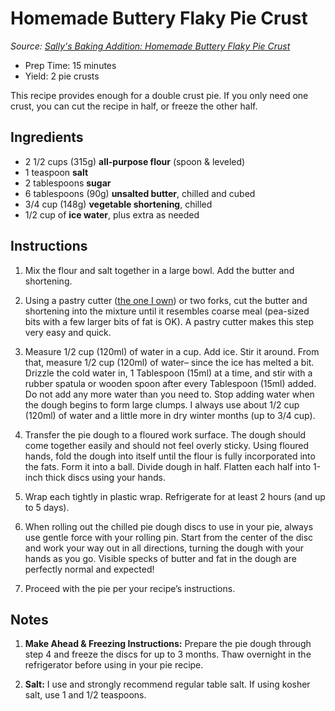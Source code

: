# Homemade Buttery Flaky Pie Crust

_Source: [Sally's Baking Addition: Homemade Buttery Flaky Pie Crust](https://sallysbakingaddiction.com/baking-basics-homemade-buttery-flaky-pie-crust/)_

* Prep Time: 15 minutes
* Yield: 2 pie crusts

This recipe provides enough for a double crust pie. If you only need one crust, you can cut the recipe in half, or freeze the other half.

## Ingredients

* 2 1/2 cups (315g) **all-purpose flour** (spoon & leveled)
* 1 teaspoon **salt**
* 2 tablespoons **sugar**
* 6 tablespoons (90g) **unsalted butter**, chilled and cubed
* 3/4 cup (148g) **vegetable shortening**, chilled
* 1/2 cup of **ice water**, plus extra as needed

## Instructions

1. Mix the flour and salt together in a large bowl. Add the butter and shortening.

2. Using a pastry cutter ([the one I own](https://smile.amazon.com/gp/product/B07D471TC8/ref=ppx_yo_dt_b_search_asin_title)) or two forks, cut the butter and shortening into the mixture until it resembles coarse meal (pea-sized bits with a few larger bits of fat is OK). A pastry cutter makes this step very easy and quick.

3. Measure 1/2 cup (120ml) of water in a cup. Add ice. Stir it around. From that, measure 1/2 cup (120ml) of water– since the ice has melted a bit. Drizzle the cold water in, 1 Tablespoon (15ml) at a time, and stir with a rubber spatula or wooden spoon after every Tablespoon (15ml) added. Do not add any more water than you need to. Stop adding water when the dough begins to form large clumps. I always use about 1/2 cup (120ml) of water and a little more in dry winter months (up to 3/4 cup).

4. Transfer the pie dough to a floured work surface. The dough should come together easily and should not feel overly sticky. Using floured hands, fold the dough into itself until the flour is fully incorporated into the fats. Form it into a ball. Divide dough in half. Flatten each half into 1-inch thick discs using your hands.

5. Wrap each tightly in plastic wrap. Refrigerate for at least 2 hours (and up to 5 days).

6. When rolling out the chilled pie dough discs to use in your pie, always use gentle force with your rolling pin. Start from the center of the disc and work your way out in all directions, turning the dough with your hands as you go. Visible specks of butter and fat in the dough are perfectly normal and expected!

7. Proceed with the pie per your recipe’s instructions.

## Notes

1. **Make Ahead & Freezing Instructions:** Prepare the pie dough through step 4 and freeze the discs for up to 3 months. Thaw overnight in the refrigerator before using in your pie recipe.

2. **Salt:** I use and strongly recommend regular table salt. If using kosher salt, use 1 and 1/2 teaspoons.
